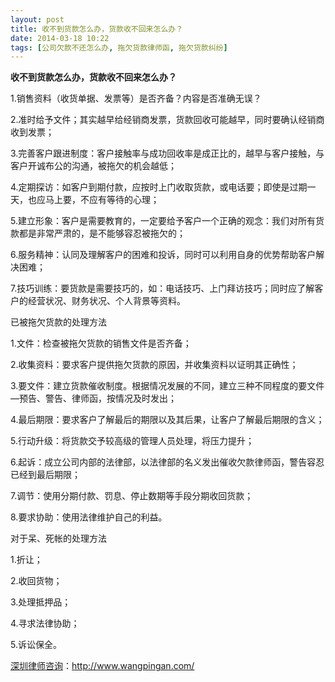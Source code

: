 ```yaml
---
layout: post
title: 收不到货款怎么办，货款收不回来怎么办？
date: 2014-03-18 10:22
tags: [公司欠款不还怎么办, 拖欠货款律师函, 拖欠货款纠纷]
---
```

<strong>收不到货款怎么办，货款收不回来怎么办？</strong>

1.销售资料（收货单据、发票等）是否齐备？内容是否准确无误？

2.准时给予文件；其实越早给经销商发票，货款回收可能越早，同时要确认经销商收到发票；

3.完善客户跟进制度：客户接触率与成功回收率是成正比的，越早与客户接触，与客户开诚布公的沟通，被拖欠的机会越低；

4.定期探访：如客户到期付款，应按时上门收取货款，或电话要；即使是过期一天，也应马上要，不应有等待的心理；

5.建立形象：客户是需要教育的，一定要给予客户一个正确的观念：我们对所有货款都是非常严肃的，是不能够容忍被拖欠的；

6.服务精神：认同及理解客户的困难和投诉，同时可以利用自身的优势帮助客户解决困难；

7.技巧训练：要货款是需要技巧的，如：电话技巧、上门拜访技巧；同时应了解客户的经营状况、财务状况、个人背景等资料。

已被拖欠货款的处理方法

1.文件：检查被拖欠货款的销售文件是否齐备；

2.收集资料：要求客户提供拖欠货款的原因，并收集资料以证明其正确性；

3.要文件：建立货款催收制度。根据情况发展的不同，建立三种不同程度的要文件—预告、警告、律师函，按情况及时发出；

4.最后期限：要求客户了解最后的期限以及其后果，让客户了解最后期限的含义；

5.行动升级：将货款交予较高级的管理人员处理，将压力提升；

6.起诉：成立公司内部的法律部，以法律部的名义发出催收欠款律师函，警告容忍已经到最后期限；

7.调节：使用分期付款、罚息、停止数期等手段分期收回货款；

8.要求协助：使用法律维护自己的利益。

对于呆、死帐的处理方法

1.折让；

2.收回货物；

3.处理抵押品；

4.寻求法律协助；

5.诉讼保全。

<a href="http://www.wangpingan.com/">深圳律师咨询</a>：<a href="http://www.wangpingan.com/">http://www.wangpingan.com/</a>

